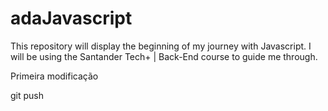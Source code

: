 # adaJavascript
This repository will display the beginning of my journey with Javascript. I will be using the Santander Tech+ | Back-End course to guide me through.

Primeira modificação

git push